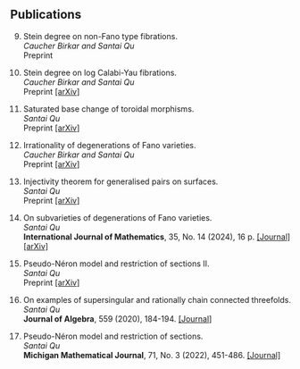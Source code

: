 ## Publications

9. Stein degree on non-Fano type fibrations.    
   *Caucher Birkar and Santai Qu*    
   Preprint     

8. Stein degree on log Calabi-Yau fibrations.    
   *Caucher Birkar and Santai Qu*    
   Preprint [[arXiv]](https://arxiv.org/abs/2509.20948)

7. Saturated base change of toroidal morphisms.    
   *Santai Qu*       
   Preprint [[arXiv]](https://arxiv.org/abs/2509.15590)  

6. Irrationality of degenerations of Fano varieties.   
   *Caucher Birkar and Santai Qu*   
   Preprint [[arXiv]](https://arxiv.org/abs/2401.07233)   

5. Injectivity theorem for generalised pairs on surfaces.   
   *Santai Qu*   
   Preprint [[arXiv]](https://arxiv.org/abs/2401.07248)  

4. On subvarieties of degenerations of Fano varieties.  
   *Santai Qu*  
   **International Journal of Mathematics**, 35, No. 14 (2024), 16 p. [[Journal]](https://www.worldscientific.com/doi/10.1142/S0129167X24500575) [[arXiv]](https://arxiv.org/abs/2109.11958)

3. Pseudo-Néron model and restriction of sections II.  
   *Santai Qu*  
   Preprint [[arXiv]](https://arxiv.org/abs/1909.07562)

2. On examples of supersingular and rationally chain connected threefolds.  
    *Santai Qu*  
    **Journal of Algebra**, 559 (2020), 184-194. [[Journal]](https://www.sciencedirect.com/science/article/pii/S0021869320302234?via%3Dihub)


1. Pseudo-Néron model and restriction of sections.  
   *Santai Qu*   
   **Michigan Mathematical Journal**, 71, No. 3 (2022), 451-486. [[Journal]](https://projecteuclid.org/journals/michigan-mathematical-journal/volume-71/issue-3/Pseudo-N%c3%a9ron-Model-and-Restriction-of-Sections/10.1307/mmj/20195764.short)
